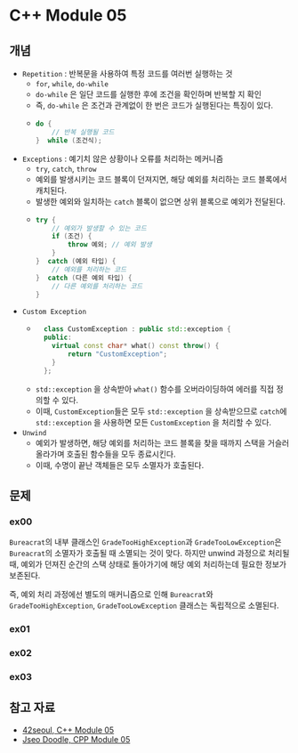 # C++ Module 05

## 개념

- `Repetition` : 반복문을 사용하여 특정 코드를 여러번 실행하는 것
    - `for`, `while`, `do-while`
    - `do-while` 은 일단 코드를 실행한 후에 조건을 확인하며 반복할 지 확인
    - 즉, `do-while` 은 조건과 관계없이 한 번은 코드가 실행된다는 특징이 있다.
    - ```c++
      do {
          // 반복 실행될 코드
      }  while (조건식);
      ```
- `Exceptions` : 예기치 않은 상황이나 오류를 처리하는 메커니즘
    - `try`, `catch`, `throw`
    - 예외를 발생시키는 코드 블록이 던져지면, 해당 예외를 처리하는 코드 블록에서 캐치된다.
    - 발생한 예외와 일치하는 `catch` 블록이 없으면 상위 블록으로 예외가 전달된다.
    - ```c++
      try {
          // 예외가 발생할 수 있는 코드
          if (조건) {
              throw 예외; // 예외 발생
          }
      }  catch (예외 타입) {
          // 예외를 처리하는 코드
      }  catch (다른 예외 타입) {
          // 다른 예외를 처리하는 코드
      }
      ```
- `Custom Exception`
  - ```c++
      class CustomException : public std::exception {
      public:
        virtual const char* what() const throw() {
            return "CustomException";
        }
      };
      ```
  - `std::exception` 을 상속받아 `what()` 함수를 오버라이딩하여 에러를 직접 정의할 수 있다.
  - 이때, `CustomException`들은 모두 `std::exception` 을 상속받으므로 `catch`에 `std::exception` 을 사용하면 모든 `CustomException` 을 처리할 수
    있다.
- `Unwind`
  - 예외가 발생하면, 해당 예외를 처리하는 코드 블록을 찾을 때까지 스택을 거슬러 올라가며 호출된 함수들을 모두 종료시킨다.
  - 이때, 수명이 끝난 객체들은 모두 소멸자가 호출된다.


## 문제

### ex00

`Bureacrat`의 내부 클래스인 `GradeTooHighException`과 `GradeTooLowException`은 `Bureacrat`의 소멸자가 호출될 때 소멸되는 것이 맞다.
하지만 unwind 과정으로 처리될 때, 예외가 던져진 순간의 스택 상태로 돌아가기에 해당 예외 처리하는데 필요한 정보가 보존된다.

즉, 예외 처리 과정에선 별도의 매커니즘으로 인해 `Bureacrat`와 `GradeTooHighException`, `GradeTooLowException` 클래스는 독립적으로 소멸된다.
### ex01

### ex02

### ex03

## 참고 자료

- [42seoul, C++ Module 05](https://cdn.intra.42.fr/pdf/pdf/81249/en.subject.pdf)
- [Jseo Doodle, CPP Module 05](https://bigpel66.oopy.io/library/42/inner-circle/16)
